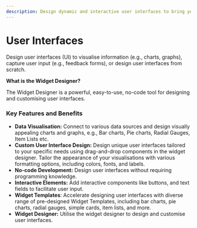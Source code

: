 ```yaml
---
description: Design dynamic and interactive user interfaces to bring your ideas to life.
---
```


# User Interfaces

Design user interfaces (UI) to visualise information (e.g., charts, graphs), capture user input (e.g., feedback forms), or design user interfaces from scratch.

**What is the Widget Designer?**

The Widget Designer is a powerful, easy-to-use, no-code tool for designing and customising user interfaces.

### **Key Features and Benefits**

* **Data Visualisation:** Connect to various data sources and design visually appealing charts and graphs, e.g., Bar charts, Pie charts, Radial Gauges, Item Lists etc.
* **Custom User Interface Design:** Design unique user interfaces tailored to your specific needs using drag-and-drop components in the widget designer. Tailor the appearance of your visualisations with various formatting options, including colors, fonts, and labels.
* **No-code Development:** Design user interfaces without requiring programming knowledge.
* **Interactive Elements:** Add interactive components like buttons, and text fields to facilitate user input.
* **Widget Templates**: Accelerate designing user interfaces with diverse range of pre-designed Widget Templates, including bar charts, pie charts, radial gauges, simple cards, item lists, and more.
* **Widget Designer:** Utilise the widget designer to design and customise user interfaces.
